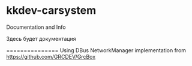 # kkdev-carsystem
Documentation and Info

Здесь будет документация


===============
Using DBus NetworkManager implementation from
https://github.com/GRCDEV/GrcBox
